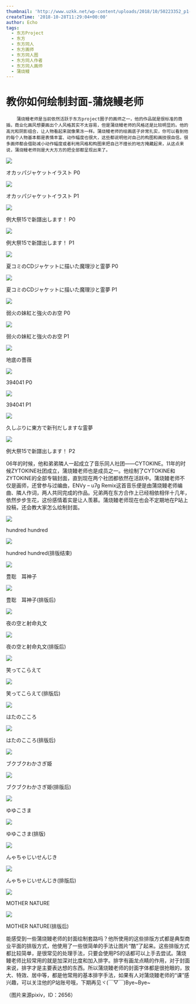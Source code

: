 ```yaml
---
thumbnail: 'http://www.uzkk.net/wp-content/uploads/2018/10/50223352_p1-825x510.png'
createTime: '2018-10-28T11:29:04+00:00'
author: Echo
tags:
  - 东方Project
  - 东方
  - 东方同人
  - 东方画师
  - 东方同人图
  - 东方同人作者
  - 东方同人画师
  - 蒲烧鳗
---
```


# 教你如何绘制封面-蒲烧鳗老师

		蒲烧鳗老师是当前依然活跃于东方project圈子的画师之一，他的作品就是很标准的商插，商业化画风想要画出个人风格其实不太容易，但是蒲烧鳗老师的风格还是比较明显的。他的高光和阴影组合，让人物看起来就像果冻一样。蒲烧鳗老师的绘画底子非常扎实，你可以看到他的每个人物基本都是表情丰富、动作幅度也很大，这些都说明他对自己的构图和画技很自信。很多画师都会借助减小动作幅度或者利用风格和构图来把自己不擅长的地方掩藏起来，从这点来说，蒲烧鳗老师则是大大方方的把全部都呈现出来了。

![](http://www.uzkk.net/wp-content/uploads/2018/10/62776275-878x1024.png)

オカッパジャケットイラスト P0

![](http://www.uzkk.net/wp-content/uploads/2018/10/62776275_p1-878x1024.png)

オカッパジャケットイラスト P1

![](http://www.uzkk.net/wp-content/uploads/2018/10/68534949_p0.png)

例大祭15で新譜出します！ P0

![](http://www.uzkk.net/wp-content/uploads/2018/10/68534949_p1.png)

例大祭15で新譜出します！ P1

![](http://www.uzkk.net/wp-content/uploads/2018/10/59215684_p0.png)

夏コミのCDジャケットに描いた魔理沙と霊夢 P0

![](http://www.uzkk.net/wp-content/uploads/2018/10/59215684_p1.png)

夏コミのCDジャケットに描いた魔理沙と霊夢 P1

![](http://www.uzkk.net/wp-content/uploads/2018/10/60607847_p0-904x1024.png)

弱火の妹紅と強火のお空 P0

![](http://www.uzkk.net/wp-content/uploads/2018/10/60607847_p1.png)

弱火の妹紅と強火のお空 P1

![](http://www.uzkk.net/wp-content/uploads/2018/10/12368542_p0-901x1024.jpg)

地底の薔薇

![](http://www.uzkk.net/wp-content/uploads/2018/10/54249206_p0.png)

394041 P0

![](http://www.uzkk.net/wp-content/uploads/2018/10/54249206_p2.png)

394041 P1

![](http://www.uzkk.net/wp-content/uploads/2018/10/56711247_p0-732x1024.jpg)

久しぶりに東方で新刊だしますな霊夢

![](http://www.uzkk.net/wp-content/uploads/2018/10/68534949_p2.png)

例大祭15で新譜出します！ P2

06年的时候，他和弟弟隣人一起成立了音乐同人社团——CYTOKINE。11年的时候ZYTOKINE社团成立，蒲烧鳗老师也是成员之一。他绘制了CYTOKINE和ZYTOKINE的全部专辑封面，直到现在两个社团都依然在活跃中。蒲烧鳗老师不仅是画师，还曾参与过编曲，ENVy – u7g Remix这首音乐便是由蒲烧鳗老师编曲、隣人作词，两人共同完成的作品。兄弟两在东方合作上已经相依相伴十几年，依然步步生花，这份感情着实是让人羡慕。蒲烧鳗老师现在也会不定期地在P站上投稿，还会教大家怎么绘制封面。

![](http://www.uzkk.net/wp-content/uploads/2018/10/50223352_p0-878x1024.png)

hundred hundred

![](http://www.uzkk.net/wp-content/uploads/2018/10/50223352_p1-878x1024.png)

hundred hundred(排版结束)

![](http://www.uzkk.net/wp-content/uploads/2018/10/24132064_p2-612x1024.jpg)

豊聡　耳神子

![](http://www.uzkk.net/wp-content/uploads/2018/10/24132064_p1-731x1024.jpg)

豊聡　耳神子(排版后)

![](http://www.uzkk.net/wp-content/uploads/2018/10/47810453_p0.jpg)

夜の空と射命丸文

![](http://www.uzkk.net/wp-content/uploads/2018/10/47810453_p1.jpg)

夜の空と射命丸文(排版后)

![](http://www.uzkk.net/wp-content/uploads/2018/10/18584085_p1-933x1024.jpg)

笑ってこらえて

![](http://www.uzkk.net/wp-content/uploads/2018/10/18584085_p2.jpg)

笑ってこらえて(排版后)

![](http://www.uzkk.net/wp-content/uploads/2018/10/45692125_p0-860x1024.jpg)

はたのこころ

![](http://www.uzkk.net/wp-content/uploads/2018/10/45692125_p1-1024x860.jpg)

はたのこころ(排版后)

![](http://www.uzkk.net/wp-content/uploads/2018/10/56536942_p0.png)

ブクブクわかさぎ姫

![](http://www.uzkk.net/wp-content/uploads/2018/10/56536942_p1-875x1024.png)

ブクブクわかさぎ姫(排版后)

![](http://www.uzkk.net/wp-content/uploads/2018/10/56624446_p0.png)

ゆゆこさま

![](http://www.uzkk.net/wp-content/uploads/2018/10/56624446_p1.png)

ゆゆこさま(排版)

![](http://www.uzkk.net/wp-content/uploads/2018/10/40565656_p1.jpg)

んゃちゃじいせんじき

![](http://www.uzkk.net/wp-content/uploads/2018/10/40565656_p0.jpg)

んゃちゃじいせんじき(排版后)

![](http://www.uzkk.net/wp-content/uploads/2018/10/43281180_p0.jpg)

MOTHER NATURE

![](http://www.uzkk.net/wp-content/uploads/2018/10/43281180_p1.jpg)

MOTHER NATURE(排版后)

能感受到一些蒲烧鳗老师的封面绘制套路吗？他所使用的这些排版方式都是典型商业平面的排版方式，他使用了一些很简单的手法让图片“酷”了起来。这些排版方式都比较简单，是很常见的处理手法，只要会使用PS的话都可以上手去尝试。蒲烧鳗老师比较常用的就是加深对比度和加入排字。排字有画龙点睛的作用，对于封面来说，排字才是主要表达想的东西。所以蒲烧鳗老师的封面字体都是很抢眼的，放大、特效、居中等，都是他常用的基本排字手法，如果有人对蒲烧鳗老师的“课”感兴趣，可以关注他的P站账号哦，下期再见ヾ(￣▽￣)Bye~Bye~

（图片来源pixiv，ID：2656）
